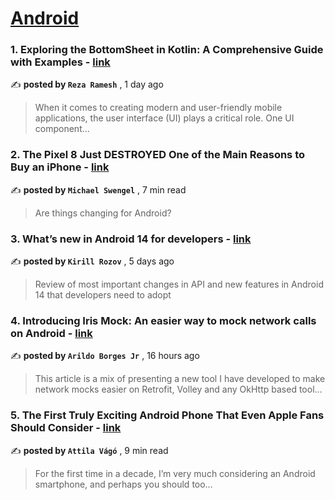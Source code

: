 
<h1><a href=https://medium.com/tag/android/recommended target="_blank" rel="noopener noreferrer">Android</a></h1>
<h3>1. Exploring the BottomSheet in Kotlin: A Comprehensive Guide with Examples - <a href=https://medium.com/@rezaramesh/exploring-the-bottomsheet-in-kotlin-a-comprehensive-guide-with-examples-ea981574ec63?source=tag_recommended_feed---------0-84----------android----------f9e647ba_9f33_40be_a5da_f710eac932fb------- target="_blank" rel="noopener noreferrer">link</a></h3>

✍️ **posted by `Reza Ramesh`** <date> , 1 day ago</date>

<blockquote>When it comes to creating modern and user-friendly mobile applications, the user interface (UI) plays a critical role. One UI component…</blockquote>

<h3>2. The Pixel 8 Just DESTROYED One of the Main Reasons to Buy an iPhone - <a href=https://medium.com/@michaelswengel/the-pixel-8-just-destroyed-one-of-the-main-reasons-to-buy-an-iphone-9946586cc41b?source=tag_recommended_feed---------1-107----------android----------f9e647ba_9f33_40be_a5da_f710eac932fb------- target="_blank" rel="noopener noreferrer">link</a></h3>

✍️ **posted by `Michael Swengel`** <date> , 7 min read</date>

<blockquote>Are things changing for Android?</blockquote>

<h3>3. What’s new in Android 14 for developers - <a href=https://medium.com/proandroiddev/whats-new-in-android-14-1e5d7d8b3482?source=tag_recommended_feed---------2-85----------android----------f9e647ba_9f33_40be_a5da_f710eac932fb------- target="_blank" rel="noopener noreferrer">link</a></h3>

✍️ **posted by `Kirill Rozov`** <date> , 5 days ago</date>

<blockquote>Review of most important changes in API and new features in Android 14 that developers need to adopt</blockquote>

<h3>4. Introducing Iris Mock: An easier way to mock network calls on Android - <a href=https://medium.com/proandroiddev/introducing-iris-mock-an-easier-way-to-mock-network-calls-on-android-11de6ff43316?source=tag_recommended_feed---------3-84----------android----------f9e647ba_9f33_40be_a5da_f710eac932fb------- target="_blank" rel="noopener noreferrer">link</a></h3>

✍️ **posted by `Arildo Borges Jr`** <date> , 16 hours ago</date>

<blockquote>This article is a mix of presenting a new tool I have developed to make network mocks easier on Retrofit, Volley and any OkHttp based tool…</blockquote>

<h3>5. The First Truly Exciting Android Phone That Even Apple Fans Should Consider - <a href=https://medium.com/@attilavago/the-first-truly-exciting-android-phone-that-even-apple-fans-should-consider-9ef205d678ae?source=tag_recommended_feed---------4-107----------android----------f9e647ba_9f33_40be_a5da_f710eac932fb------- target="_blank" rel="noopener noreferrer">link</a></h3>

✍️ **posted by `Attila Vágó`** <date> , 9 min read</date>

<blockquote>For the first time in a decade, I’m very much considering an Android smartphone, and perhaps you should too…</blockquote>

